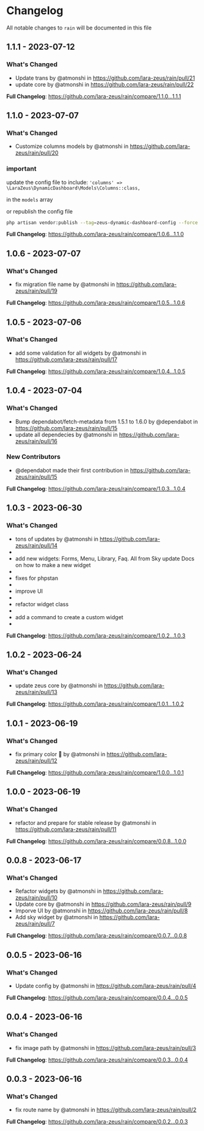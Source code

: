 # Changelog

All notable changes to `rain` will be documented in this file

## 1.1.1 - 2023-07-12

### What's Changed

- Update trans by @atmonshi in https://github.com/lara-zeus/rain/pull/21
- update core by @atmonshi in https://github.com/lara-zeus/rain/pull/22

**Full Changelog**: https://github.com/lara-zeus/rain/compare/1.1.0...1.1.1

## 1.1.0 - 2023-07-07

### What's Changed

- Customize columns models by @atmonshi in https://github.com/lara-zeus/rain/pull/20

### important

update the config file to include:
`'columns' => \LaraZeus\DynamicDashboard\Models\Columns::class,`

in the `models` array

or republish the config file

```bash
php artisan vendor:publish --tag=zeus-dynamic-dashboard-config --force


```
**Full Changelog**: https://github.com/lara-zeus/rain/compare/1.0.6...1.1.0

## 1.0.6 - 2023-07-07

### What's Changed

- fix migration file name by @atmonshi in https://github.com/lara-zeus/rain/pull/19

**Full Changelog**: https://github.com/lara-zeus/rain/compare/1.0.5...1.0.6

## 1.0.5 - 2023-07-06

### What's Changed

- add some validation for all widgets by @atmonshi in https://github.com/lara-zeus/rain/pull/17

**Full Changelog**: https://github.com/lara-zeus/rain/compare/1.0.4...1.0.5

## 1.0.4 - 2023-07-04

### What's Changed

- Bump dependabot/fetch-metadata from 1.5.1 to 1.6.0 by @dependabot in https://github.com/lara-zeus/rain/pull/15
- update all dependecies by @atmonshi in https://github.com/lara-zeus/rain/pull/16

### New Contributors

- @dependabot made their first contribution in https://github.com/lara-zeus/rain/pull/15

**Full Changelog**: https://github.com/lara-zeus/rain/compare/1.0.3...1.0.4

## 1.0.3 - 2023-06-30

### What's Changed

- tons of updates by @atmonshi in https://github.com/lara-zeus/rain/pull/14
- 
- add new widgets: Forms, Menu, Library, Faq. All from Sky update Docs on how to make a new widget
- 
- fixes for phpstan
- 
- improve UI
- 
- refactor widget class
- 
- add a command to create a custom widget
- 

**Full Changelog**: https://github.com/lara-zeus/rain/compare/1.0.2...1.0.3

## 1.0.2 - 2023-06-24

### What's Changed

- update zeus core by @atmonshi in https://github.com/lara-zeus/rain/pull/13

**Full Changelog**: https://github.com/lara-zeus/rain/compare/1.0.1...1.0.2

## 1.0.1 - 2023-06-19

### What's Changed

- fix primary color 🦩 by @atmonshi in https://github.com/lara-zeus/rain/pull/12

**Full Changelog**: https://github.com/lara-zeus/rain/compare/1.0.0...1.0.1

## 1.0.0 - 2023-06-19

### What's Changed

- refactor and prepare for stable release by @atmonshi in https://github.com/lara-zeus/rain/pull/11

**Full Changelog**: https://github.com/lara-zeus/rain/compare/0.0.8...1.0.0

## 0.0.8 - 2023-06-17

### What's Changed

- Refactor widgets by @atmonshi in https://github.com/lara-zeus/rain/pull/10
- Update core by @atmonshi in https://github.com/lara-zeus/rain/pull/9
- Imporve UI by @atmonshi in https://github.com/lara-zeus/rain/pull/8
- Add sky widget by @atmonshi in https://github.com/lara-zeus/rain/pull/7

**Full Changelog**: https://github.com/lara-zeus/rain/compare/0.0.7...0.0.8

## 0.0.5 - 2023-06-16

### What's Changed

- Update config by @atmonshi in https://github.com/lara-zeus/rain/pull/4

**Full Changelog**: https://github.com/lara-zeus/rain/compare/0.0.4...0.0.5

## 0.0.4 - 2023-06-16

### What's Changed

- fix image path by @atmonshi in https://github.com/lara-zeus/rain/pull/3

**Full Changelog**: https://github.com/lara-zeus/rain/compare/0.0.3...0.0.4

## 0.0.3 - 2023-06-16

### What's Changed

- fix route name by @atmonshi in https://github.com/lara-zeus/rain/pull/2

**Full Changelog**: https://github.com/lara-zeus/rain/compare/0.0.2...0.0.3
